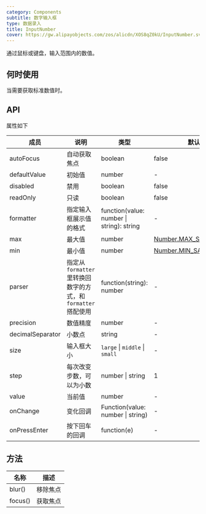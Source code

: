 ```yaml
---
category: Components
subtitle: 数字输入框
type: 数据录入
title: InputNumber
cover: https://gw.alipayobjects.com/zos/alicdn/XOS8qZ0kU/InputNumber.svg
---
```


通过鼠标或键盘，输入范围内的数值。

## 何时使用

当需要获取标准数值时。

## API

属性如下

| 成员 | 说明 | 类型 | 默认值 |
| --- | --- | --- | --- |
| autoFocus | 自动获取焦点 | boolean | false |
| defaultValue | 初始值 | number | - |
| disabled | 禁用 | boolean | false |
| readOnly | 只读 | boolean | false |
| formatter | 指定输入框展示值的格式 | function(value: number \| string): string | - |
| max | 最大值 | number | [Number.MAX_SAFE_INTEGER](https://developer.mozilla.org/zh-CN/docs/Web/JavaScript/Reference/Global_Objects/Number/MAX_SAFE_INTEGER) |
| min | 最小值 | number | [Number.MIN_SAFE_INTEGER](https://developer.mozilla.org/zh-CN/docs/Web/JavaScript/Reference/Global_Objects/Number/MIN_SAFE_INTEGER) |
| parser | 指定从 `formatter` 里转换回数字的方式，和 `formatter` 搭配使用 | function(string): number | - |
| precision | 数值精度 | number | - |
| decimalSeparator | 小数点 | string | - |
| size | 输入框大小 | `large` \| `middle` \| `small` | - |
| step | 每次改变步数，可以为小数 | number \| string | 1 |
| value | 当前值 | number | - |
| onChange | 变化回调 | Function(value: number \| string) | - |
| onPressEnter | 按下回车的回调 | function(e) | - |

## 方法

| 名称    | 描述     |
| ------- | -------- |
| blur()  | 移除焦点 |
| focus() | 获取焦点 |
